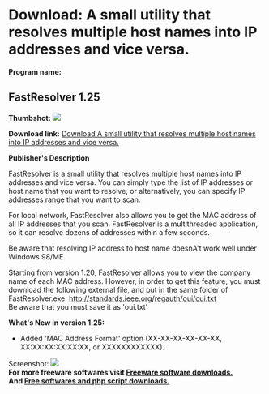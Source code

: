 # Download: A small utility that resolves multiple host names into IP addresses and vice versa.

**Program name:**

## FastResolver 1.25

  
**Thumbshot:** ![](http://www.freewarefiles.com/screenshot/fastresolver_md.jpg)   
  
**Download link:** [Download A small utility that resolves multiple host names into IP addresses and vice versa.](http://freesoftwares.boysofts.com/FastResolver_program_39685.html)  
  


**Publisher's Description**  
  


FastResolver is a small utility that resolves multiple host names into IP addresses and vice versa. You can simply type the list of IP addresses or host name that you want to resolve, or alternatively, you can specify IP addresses range that you want to scan. 

For local network, FastResolver also allows you to get the MAC address of all IP addresses that you scan. FastResolver is a multithreaded application, so it can resolve dozens of addresses within a few seconds.

Be aware that resolving IP address to host name doesnA't work well under Windows 98/ME. 

Starting from version 1.20, FastResolver allows you to view the company name of each MAC address. However, in order to get this feature, you must download the following external file, and put in the same folder of FastResolver.exe: <http://standards.ieee.org/regauth/oui/oui.txt>  
Be aware that you must save it as 'oui.txt'

**What's New in version 1.25:**

  * Added 'MAC Address Format' option (XX-XX-XX-XX-XX-XX, XX:XX:XX:XX:XX:XX, or XXXXXXXXXXXX). 

  
  
Screenshot: ![](http://www.freewarefiles.com/screenshot/fastresolver.jpg)   
**For more freeware softwares visit [Freeware software downloads.](http://freesoftwares.boysofts.com/)**   
**And [Free softwares and php script downloads.](http://www.boysofts.com/)**
